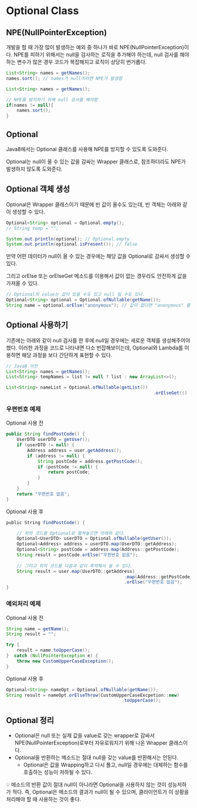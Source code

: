 # Optional Class

## ****NPE(NullPointerException)****

개발을 할 때 가장 많이 발생하는 예외 중 하나가 바로 NPE(NullPointerException)이다. NPE를 피하기 위해서는 null을 검사하는 로직을 추가해야 하는데, null 검사를 해야하는 변수가 많은 경우 코드가 복잡해지고 로직이 상당히 번거롭다. 

```java
List<String> names = getNames(); 
names.sort(); // names가 null이라면 NPE가 발생함

List<String> names = getNames(); 

// NPE를 방지하기 위해 null 검사를 해야함 
if(names != null){
	names.sort(); 
}
```

## Optional

Java8에서는 Optional<T> 클래스를 사용해 NPE를 방지할 수 있도록 도와준다. 

Optional<T>는 null이 올 수 있는 값을 감싸는 Wrapper 클래스로, 참조하더라도 NPE가 발생하지 않도록 도와준다. 

## Optional 객체 생성

Optional은 Wrapper 클래스이기 때문에 빈 값이 올수도 있는데, 빈 객체는 아래와 같이 생성할 수 있다.

```java
Optional<String> optional = Optional.empty();
// String temp = "";

System.out.println(optional); // Optional.empty
System.out.println(optional.isPresent()); // false
```

만약 어떤 데이터가 null이 올 수 있는 경우에는 해당 값을 Optional로 감싸서 생성할 수 있다. 

그리고 orElse 또는 orElseGet 메소드를 이용해서 값이 없는 경우라도 안전하게 값을 가져올 수 있다.

```java
// Optional의 value는 값이 있을 수도 있고 null 일 수도 있다.
Optional<String> optional = Optional.ofNullable(getName());
String name = optional.orElse("anonymous"); // 값이 없다면 "anonymous" 를 리턴
```

## ****Optional 사용하기****

기존에는 아래와 같이 null 검사를 한 후에 null일 경우에는 새로운 객체를 생성해주어야 했다. 이러한 과정을 코드로 나타내면 다소 번잡해보이는데, Optional<T>와 Lambda를 이용하면 해당 과정을 보다 간단하게 표현할 수 있다.

```java
// Java8 이전
List<String> names = getNames();
List<String> tempNames = list != null ? list : new ArrayList<>();

List<String> nameList = Optional.ofNullable(getList())
														.orElseGet(() -> new ArrayList<>());
```

### 우편번호 예제

Optional 사용 전

```java
public String findPostCode() { 
	UserDTO userDTO = getUser();
	if (userDTO != null) {
		Address address = user.getAddress();
		if (address != null) { 
			String postCode = address.getPostCode();
			if (postCode != null) {
				return postCode; 
			}
		} 
	} 
	return "우편번호 없음";
}
```

Optional 사용 후

```java
public String findPostCode() {

	// 위의 코드를 Optional로 펼쳐놓으면 아래와 같다.
	Optional<UserDTO> userDTO = Optional.ofNullable(getUser());
	Optional<Address> address = userDTO.map(UserDTO::getAddress); 
	Optional<String> postCode = address.map(Address::getPostCode);
	String result = postCode.orElse("우편번호 없음");
	
	// 그리고 위의 코드를 다음과 같이 축약해서 쓸 수 있다.
	String result = user.map(UserDTO::getAddress)
											 .map(Address::getPostCode) 
										 	 .orElse("우편번호 없음"); 
}
```

### 예외처리 예제

Optional 사용 전

```java
String name = getName();
String result = "";

try {
	result = name.toUpperCase(); 
}  catch (NullPointerException e) { 
	throw new CustomUpperCaseException(); 
}
```

Optional 사용 후

```java
Optional<String> nameOpt = Optional.ofNullable(getName());
String result = nameOpt.orElseThrow(CustomUpperCaseExcpetion::new) 
											.toUpperCase();
```

## Optional 정리

- Optional은 null 또는 실제 값을 value로 갖는 wrapper로 감싸서 NPE(NullPointerException)로부터 자유로워지기 위해 나온 Wrapper 클래스이다.
- Optional을 반환하는 메소드는 절대 null을 갖는 value를 반환해서는 안된다.
    - Optional은 값을 Wrapping하고 다시 풀고, null일 경우에는 대체하는 함수를 호출하는 성능이 저하될 수 있다.

<aside>
💡 메소드의 반환 값이 절대 null이 아니라면 Optional을 사용하지 않는 것이 성능저하가 적다. 즉, Optional은 메소드의 결과가 null이 될 수 있으며, 클라이언트가 이 상황을 처리해야 할 때 사용하는 것이 좋다.

</aside>